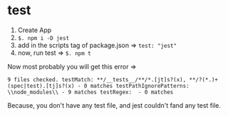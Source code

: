 # test

1. Create App
2. `$. npm i -D jest`
3. add in the scripts tag of package.json => `test: "jest"`
4. now, run test => `$. npm t`

Now most probably you will get this error => 

`9 files checked.
  testMatch: **/__tests__/**/*.[jt]s?(x), **/?(*.)+(spec|test).[tj]s?(x) - 0 matches
  testPathIgnorePatterns: \\node_modules\\ - 9 matches
  testRegex:  - 0 matches`
  
  Because, you don't have any test file, and jest couldn't fand any test file.
